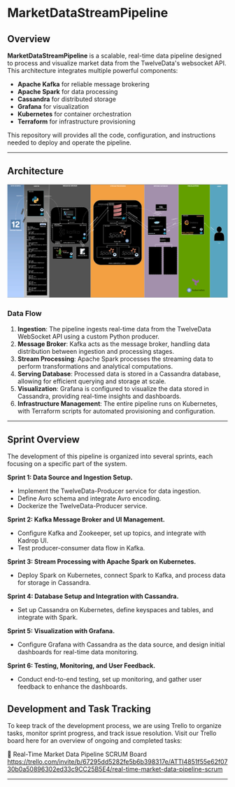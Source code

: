 # **MarketDataStreamPipeline**

## **Overview**
**MarketDataStreamPipeline** is a scalable, real-time data pipeline designed to process and visualize market data from the TwelveData's websocket API. This architecture integrates multiple powerful components:
- **Apache Kafka** for reliable message brokering
- **Apache Spark** for data processing
- **Cassandra** for distributed storage
- **Grafana** for visualization
- **Kubernetes** for container orchestration
- **Terraform** for infrastructure provisioning

This repository will provides all the code, configuration, and instructions needed to deploy and operate the pipeline.

---

## **Architecture**
![Architecture](Twelvedata_Pipeline_Architecture-Page-1.svg)
### **Data Flow**
1. **Ingestion**: The pipeline ingests real-time data from the TwelveData WebSocket API using a custom Python producer.
2. **Message Broker**: Kafka acts as the message broker, handling data distribution between ingestion and processing stages.
3. **Stream Processing**: Apache Spark processes the streaming data to perform transformations and analytical computations.
4. **Serving Database**: Processed data is stored in a Cassandra database, allowing for efficient querying and storage at scale.
5. **Visualization**: Grafana is configured to visualize the data stored in Cassandra, providing real-time insights and dashboards.
6. **Infrastructure Management**: The entire pipeline runs on Kubernetes, with Terraform scripts for automated provisioning and configuration.

---

## **Sprint Overview**
The development of this pipeline is organized into several sprints, each focusing on a specific part of the system.

**Sprint 1: Data Source and Ingestion Setup.**
-  Implement the TwelveData-Producer service for data ingestion.
-  Define Avro schema and integrate Avro encoding.
-  Dockerize the TwelveData-Producer service.

**Sprint 2: Kafka Message Broker and UI Management.**
-  Configure Kafka and Zookeeper, set up topics, and integrate with Kadrop UI.
-  Test producer-consumer data flow in Kafka.

**Sprint 3: Stream Processing with Apache Spark on Kubernetes.**
-  Deploy Spark on Kubernetes, connect Spark to Kafka, and process data for storage in Cassandra.

**Sprint 4: Database Setup and Integration with Cassandra.**
-  Set up Cassandra on Kubernetes, define keyspaces and tables, and integrate with Spark.

**Sprint 5: Visualization with Grafana.**
-  Configure Grafana with Cassandra as the data source, and design initial dashboards for real-time data monitoring.

**Sprint 6: Testing, Monitoring, and User Feedback.**
-  Conduct end-to-end testing, set up monitoring, and gather user feedback to enhance the dashboards.

## **Development and Task Tracking**
To keep track of the development process, we are using Trello to organize tasks, monitor sprint progress, and track issue resolution. Visit our Trello board here for an overview of ongoing and completed tasks:

🔗 Real-Time Market Data Pipeline SCRUM Board
https://trello.com/invite/b/67295dd5282fe5b6b398317e/ATTI4851f55e62f0730b0a50896302ed33c9CC25B5E4/real-time-market-data-pipeline-scrum

---
